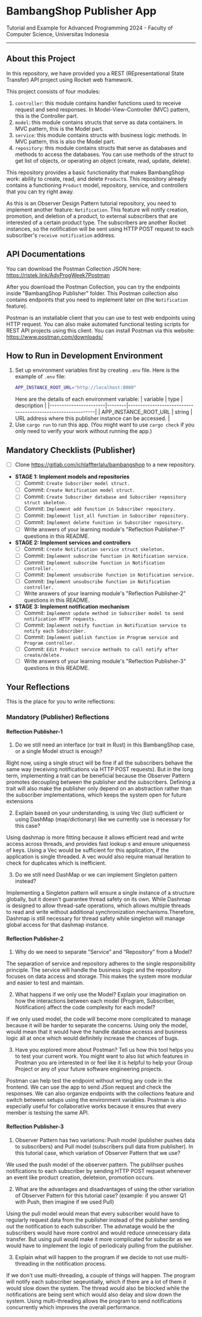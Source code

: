 # BambangShop Publisher App
Tutorial and Example for Advanced Programming 2024 - Faculty of Computer Science, Universitas Indonesia

---

## About this Project
In this repository, we have provided you a REST (REpresentational State Transfer) API project using Rocket web framework.

This project consists of four modules:
1.  `controller`: this module contains handler functions used to receive request and send responses.
    In Model-View-Controller (MVC) pattern, this is the Controller part.
2.  `model`: this module contains structs that serve as data containers.
    In MVC pattern, this is the Model part.
3.  `service`: this module contains structs with business logic methods.
    In MVC pattern, this is also the Model part.
4.  `repository`: this module contains structs that serve as databases and methods to access the databases.
    You can use methods of the struct to get list of objects, or operating an object (create, read, update, delete).

This repository provides a basic functionality that makes BambangShop work: ability to create, read, and delete `Product`s.
This repository already contains a functioning `Product` model, repository, service, and controllers that you can try right away.

As this is an Observer Design Pattern tutorial repository, you need to implement another feature: `Notification`.
This feature will notify creation, promotion, and deletion of a product, to external subscribers that are interested of a certain product type.
The subscribers are another Rocket instances, so the notification will be sent using HTTP POST request to each subscriber's `receive notification` address.

## API Documentations

You can download the Postman Collection JSON here: https://ristek.link/AdvProgWeek7Postman

After you download the Postman Collection, you can try the endpoints inside "BambangShop Publisher" folder.
This Postman collection also contains endpoints that you need to implement later on (the `Notification` feature).

Postman is an installable client that you can use to test web endpoints using HTTP request.
You can also make automated functional testing scripts for REST API projects using this client.
You can install Postman via this website: https://www.postman.com/downloads/

## How to Run in Development Environment
1.  Set up environment variables first by creating `.env` file.
    Here is the example of `.env` file:
    ```bash
    APP_INSTANCE_ROOT_URL="http://localhost:8000"
    ```
    Here are the details of each environment variable:
    | variable              | type   | description                                                |
    |-----------------------|--------|------------------------------------------------------------|
    | APP_INSTANCE_ROOT_URL | string | URL address where this publisher instance can be accessed. |
2.  Use `cargo run` to run this app.
    (You might want to use `cargo check` if you only need to verify your work without running the app.)

## Mandatory Checklists (Publisher)
-   [ ] Clone https://gitlab.com/ichlaffterlalu/bambangshop to a new repository.
-   **STAGE 1: Implement models and repositories**
    -   [ ] Commit: `Create Subscriber model struct.`
    -   [ ] Commit: `Create Notification model struct.`
    -   [ ] Commit: `Create Subscriber database and Subscriber repository struct skeleton.`
    -   [ ] Commit: `Implement add function in Subscriber repository.`
    -   [ ] Commit: `Implement list_all function in Subscriber repository.`
    -   [ ] Commit: `Implement delete function in Subscriber repository.`
    -   [ ] Write answers of your learning module's "Reflection Publisher-1" questions in this README.
-   **STAGE 2: Implement services and controllers**
    -   [ ] Commit: `Create Notification service struct skeleton.`
    -   [ ] Commit: `Implement subscribe function in Notification service.`
    -   [ ] Commit: `Implement subscribe function in Notification controller.`
    -   [ ] Commit: `Implement unsubscribe function in Notification service.`
    -   [ ] Commit: `Implement unsubscribe function in Notification controller.`
    -   [ ] Write answers of your learning module's "Reflection Publisher-2" questions in this README.
-   **STAGE 3: Implement notification mechanism**
    -   [ ] Commit: `Implement update method in Subscriber model to send notification HTTP requests.`
    -   [ ] Commit: `Implement notify function in Notification service to notify each Subscriber.`
    -   [ ] Commit: `Implement publish function in Program service and Program controller.`
    -   [ ] Commit: `Edit Product service methods to call notify after create/delete.`
    -   [ ] Write answers of your learning module's "Reflection Publisher-3" questions in this README.

## Your Reflections
This is the place for you to write reflections:

### Mandatory (Publisher) Reflections

#### Reflection Publisher-1
1. Do we still need an interface (or trait in Rust) in this BambangShop case, or a single Model struct is enough?

Right now, using a single struct will be fine if all the subscribers behave the same way (receiving notifications via HTTP POST requests).
But in the long term, implementing a trait can be beneficial because the Observer Pattern promotes decoupling between the publisher and the subscribers.
Defining a trait will also make the publisher only depend on an abstraction rather than the subscriber implementations, which keeps the system open for future extensions


2. Explain based on your understanding, is using Vec (list) sufficient or using DashMap (map/dictionary) like we currently use is necessary for this case?

Using dashmap is more fitting because it allows efficient read and write access across threads, and provides fast lookup s and ensure uniqueness of keys.
Using a Vec would be sufficient for this application, if the application is single threaded. A vec would also require manual iteration to check for duplicates which is inefficient.

3. Do we still need DashMap or we can implement Singleton pattern instead?

Implementing a Singleton pattern will ensure a single instance of a structure globally, but it doesn't guarantee thread safety on its own. While Dashmap is designed to allow thread-safe operations, which allows
multiple threads to read and write without additional synchronization mechanisms.Therefore, Dashmap is still necessary for thread safety while singleton will manage global access for that dashmap instance.



#### Reflection Publisher-2
1. Why do we need to separate “Service” and “Repository” from a Model?

The separation of service and repository adheres to the single responsibility principle. The service will handle the business logic and the repository focuses on data access and storage. This makes the system more modular and easier to test and maintain. 

2. What happens if we only use the Model? Explain your imagination on how the interactions between each model (Program, Subscriber, Notification) affect the code complexity for each model?

If we only used model, the code will become more complicated to manage because it will be harder to separate the concerns. Using only the model, would mean that it would have the handle databse accesss and business logic all at once which would definitely increase the chances of bugs. 

3. Have you explored more about Postman? Tell us how this tool helps you to test your current work. You might want to also list which features in Postman you are interested in or feel like it is helpful to help your Group Project or any of your future software engineering projects.

Postman can help test the endpoint without writing any code in the frontend. We can use the app to send JSon request and check the responses. We can also organize endpoints with the collections feature and switch between setups using the environment variables. Postman is also especially useful for collaborative works because it ensures that every member is testsing the same API.

#### Reflection Publisher-3
1. Observer Pattern has two variations: Push model (publisher pushes data to subscribers) and Pull model (subscribers pull data from publisher). In this tutorial case, which variation of Observer Pattern that we use?

We used the push model of the observer pattern. The publihser pushes notifications to each subscriber by sending HTTP POST request whenever an event like product creation, deleteion, promotion occurs. 

2. What are the advantages and disadvantages of using the other variation of Observer Pattern for this tutorial case? (example: if you answer Q1 with Push, then imagine if we used Pull)

Using the pull model would mean that every subscriber would have to regularly request data from the publisher instead of the publisher sending out the notification to each subscriber. The advnatage would be the subscribers would have more control and would reduce unnecessary data transfer. But using pull would make it more complicated for subscibr as we would have to implement the logic of periodicaly pulling from the publisher. 

3. Explain what will happen to the program if we decide to not use multi-threading in the notification process.

If we don't use multi-threading, a couple of things will happen. The program will notify each subscriber seqeuntially, which if there are a lot of them it would slow down the system. The thread would also be blocked while the notifications are being sent which would also delay and slow down the system. Using multi-threading allows the program to send notifications concurrently which improves the overall performance. 